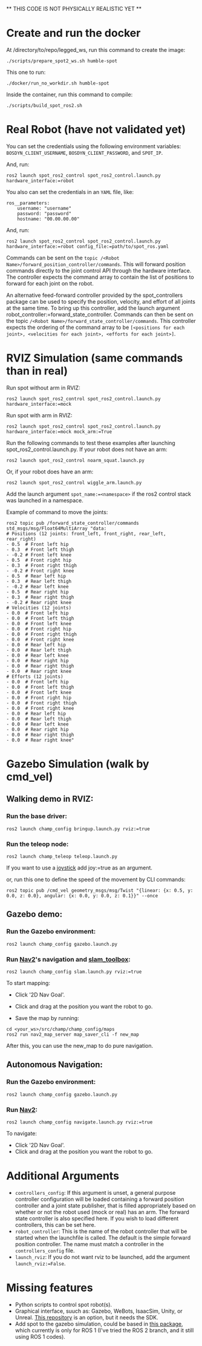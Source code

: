 ** THIS CODE IS NOT PHYSICALLY REALISTIC YET **

# Create and run the docker

At /directory/to/repo/legged_ws, run this command to create the image:

```
./scripts/prepare_spot2_ws.sh humble-spot
```

This one to run:
```
./docker/run_no_workdir.sh humble-spot
```

Inside the container, run this command to compile:
```
./scripts/build_spot_ros2.sh
```

# Real Robot (have not validated yet)
You can set the credentials using the following environment variables: `BOSDYN_CLIENT_USERNAME`, `BOSDYN_CLIENT_PASSWORD`, and `SPOT_IP`.

And, run:
```
ros2 launch spot_ros2_control spot_ros2_control.launch.py hardware_interface:=robot
```

You also can set the credentials in an `YAML` file, like:

```
ros__parameters:
    username: "username"
    password: "password"
    hostname: "00.00.00.00"
```

And, run:
```
ros2 launch spot_ros2_control spot_ros2_control.launch.py hardware_interface:=robot config_file:=path/to/spot_ros.yaml
```

Commands can be sent on the `topic /<Robot Name>/forward_position_controller/commands`. This will forward position commands directly to the joint control API through the hardware interface. The controller expects the command array to contain the list of positions to forward for each joint on the robot.

An alternative feed-forward controller provided by the spot_controllers package can be used to specify the position, velocity, and effort of all joints at the same time. To bring up this controller, add the launch argument robot_controller:=forward_state_controller. Commands can then be sent on the topic `/<Robot Name>/forward_state_controller/commands`. This controller expects the ordering of the command array to be `[<positions for each joint>, <velocities for each joint>, <efforts for each joint>]`.

# RVIZ Simulation (same commands than in real)

Run spot without arm in RVIZ:

```
ros2 launch spot_ros2_control spot_ros2_control.launch.py hardware_interface:=mock
```

Run spot with arm in RVIZ:

```
ros2 launch spot_ros2_control spot_ros2_control.launch.py hardware_interface:=mock mock_arm:=True
```

Run the following commands to test these examples after launching spot_ros2_control.launch.py. If your robot does not have an arm:

```
ros2 launch spot_ros2_control noarm_squat.launch.py
```

Or, if your robot does have an arm:

```
ros2 launch spot_ros2_control wiggle_arm.launch.py
```

Add the launch argument `spot_name:=<namespace>` if the ros2 control stack was launched in a namespace.

Example of command to move the joints:

```
ros2 topic pub /forward_state_controller/commands std_msgs/msg/Float64MultiArray "data:
# Positions (12 joints: front_left, front_right, rear_left, rear_right)
- 0.5  # Front left hip
- 0.3  # Front left thigh
- -0.2 # Front left knee
- 0.5  # Front right hip
- 0.3  # Front right thigh
- -0.2 # Front right knee
- 0.5  # Rear left hip
- 0.3  # Rear left thigh
- -0.2 # Rear left knee
- 0.5  # Rear right hip
- 0.3  # Rear right thigh
- -0.2 # Rear right knee
# Velocities (12 joints)
- 0.0  # Front left hip
- 0.0  # Front left thigh
- 0.0  # Front left knee
- 0.0  # Front right hip
- 0.0  # Front right thigh
- 0.0  # Front right knee
- 0.0  # Rear left hip
- 0.0  # Rear left thigh
- 0.0  # Rear left knee
- 0.0  # Rear right hip
- 0.0  # Rear right thigh
- 0.0  # Rear right knee
# Efforts (12 joints)
- 0.0  # Front left hip
- 0.0  # Front left thigh
- 0.0  # Front left knee
- 0.0  # Front right hip
- 0.0  # Front right thigh
- 0.0  # Front right knee
- 0.0  # Rear left hip
- 0.0  # Rear left thigh
- 0.0  # Rear left knee
- 0.0  # Rear right hip
- 0.0  # Rear right thigh
- 0.0  # Rear right knee"
```

# Gazebo Simulation (walk by cmd_vel)

## Walking demo in RVIZ:

### Run the base driver:

```
ros2 launch champ_config bringup.launch.py rviz:=true 
```

### Run the teleop node:

```
ros2 launch champ_teleop teleop.launch.py 
```

If you want to use a [joystick](https://www.logitechg.com/en-hk/products/gamepads/f710-wireless-gamepad.html) add joy:=true as an argument.

or, run this one to define the speed of the movement by CLI commands:

```
ros2 topic pub /cmd_vel geometry_msgs/msg/Twist "{linear: {x: 0.5, y: 0.0, z: 0.0}, angular: {x: 0.0, y: 0.0, z: 0.1}}" --once
```

## Gazebo demo:

### Run the Gazebo environment:

``` 
ros2 launch champ_config gazebo.launch.py 
```

### Run [Nav2](https://navigation.ros.org/)'s navigation and [slam_toolbox](https://github.com/SteveMacenski/slam_toolbox):

```
ros2 launch champ_config slam.launch.py rviz:=true 
```

To start mapping:

- Click '2D Nav Goal'.
- Click and drag at the position you want the robot to go.

- Save the map by running:

```
cd <your_ws>/src/champ/champ_config/maps
ros2 run nav2_map_server map_saver_cli -f new_map
```

After this, you can use the new_map to do pure navigation.

## Autonomous Navigation:

### Run the Gazebo environment: 

```
ros2 launch champ_config gazebo.launch.py
```

### Run [Nav2](https://navigation.ros.org/):

```
ros2 launch champ_config navigate.launch.py rviz:=true
```

To navigate:

- Click '2D Nav Goal'.
- Click and drag at the position you want the robot to go.

# Additional Arguments

* `controllers_config`: If this argument is unset, a general purpose controller configuration will be loaded containing a forward position controller and a joint state publisher, that is filled appropriately based on whether or not the robot used (mock or real) has an arm. The forward state controller is also specified here. If you wish to load different controllers, this can be set here.
* `robot_controller`: This is the name of the robot controller that will be started when the launchfile is called. The default is the simple forward position controller. The name must match a controller in the `controllers_config` file.
* `launch_rviz`: If you do not want rviz to be launched, add the argument `launch_rviz:=False`.

# Missing features

* Python scripts to control spot robot(s).
* Graphical interface, suuch as: Gazebo, WeBots, IsaacSim, Unity, or Unreal. [This repository](https://github.com/MASKOR/webots_ros2_spot/tree/main) is an option, but it needs the SDK.
* Add spot to the gazebo simulation, could be based in [this package](https://github.com/chvmp/robots/tree/ros2), which currently is only for ROS 1 (I've tried the ROS 2 branch, and it still using ROS 1 codes).
